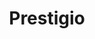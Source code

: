 ---
title: "Prestigio"
url: /ciudad-autonoma-de-buenos-aires/prestigio-avenida-general-las-heras/
shop: pintura
---